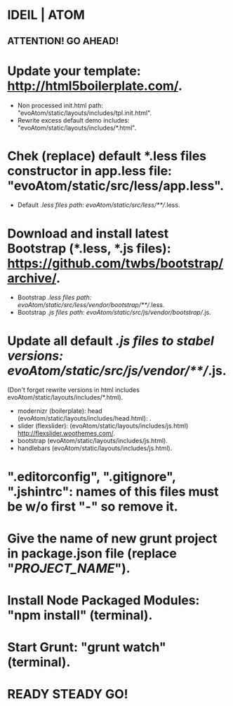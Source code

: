 IDEIL | ATOM
========================

ATTENTION! GO AHEAD!
--------------------

# Update your template: http://html5boilerplate.com/.

- Non processed init.html path: "evoAtom/static/layouts/includes/tpl.init.html".
- Rewrite excess default demo includes: "evoAtom/static/layouts/includes/*.html".

# Chek (replace) default *.less files constructor in app.less file: "evoAtom/static/src/less/app.less".

- Default *.less files path: evoAtom/static/src/less/**/*.less.

# Download and install latest Bootstrap (*.less, *.js files): https://github.com/twbs/bootstrap/archive/.

- Bootstrap *.less files path: evoAtom/static/src/less/vendor/bootstrap/**/*.less.
- Bootstrap *.js files path: evoAtom/static/src/js/vendor/bootstrap/*.js.

# Update all default *.js files to stabel versions: evoAtom/static/src/js/vendor/**/*.js.
(Don't forget rewrite versions in html includes evoAtom/static/layouts/includes/*.html).

- modernizr (boilerplate): head (evoAtom/static/layouts/includes/head.html): .
- slider (flexslider): (evoAtom/static/layouts/includes/js.html) http://flexslider.woothemes.com/.
- bootstrap (evoAtom/static/layouts/includes/js.html).
- handlebars (evoAtom/static/layouts/includes/js.html).

# ".editorconfig", ".gitignore", ".jshintrc": names of this files must be w/o first "-" so remove it.

# Give the name of new grunt project in package.json file (replace "***PROJECT_NAME***").

# Install Node Packaged Modules: "npm install" (terminal).

# Start Grunt: "grunt watch" (terminal).

# READY STEADY GO!
